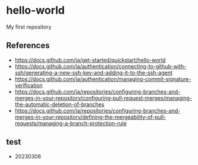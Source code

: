 # hello-world
My first repository

## References
- https://docs.github.com/ja/get-started/quickstart/hello-world
- https://docs.github.com/ja/authentication/connecting-to-github-with-ssh/generating-a-new-ssh-key-and-adding-it-to-the-ssh-agent
- https://docs.github.com/ja/authentication/managing-commit-signature-verification
- https://docs.github.com/ja/repositories/configuring-branches-and-merges-in-your-repository/configuring-pull-request-merges/managing-the-automatic-deletion-of-branches
- https://docs.github.com/ja/repositories/configuring-branches-and-merges-in-your-repository/defining-the-mergeability-of-pull-requests/managing-a-branch-protection-rule

## test
- 20230308
